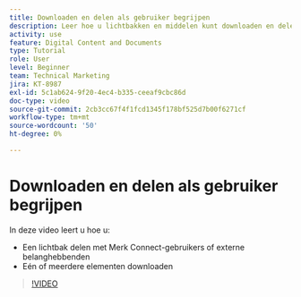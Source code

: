 ```yaml
---
title: Downloaden en delen als gebruiker begrijpen
description: Leer hoe u lichtbakken en middelen kunt downloaden en delen in Brand Connect van [!UICONTROL Workfront DAM] .
activity: use
feature: Digital Content and Documents
type: Tutorial
role: User
level: Beginner
team: Technical Marketing
jira: KT-8987
exl-id: 5c1ab624-9f20-4ec4-b335-ceeaf9cbc86d
doc-type: video
source-git-commit: 2cb3cc67f4f1fcd1345f178bf525d7b00f6271cf
workflow-type: tm+mt
source-wordcount: '50'
ht-degree: 0%

---
```


# Downloaden en delen als gebruiker begrijpen

In deze video leert u hoe u:

* Een lichtbak delen met Merk Connect-gebruikers of externe belanghebbenden
* Eén of meerdere elementen downloaden

>[!VIDEO](https://video.tv.adobe.com/v/335249/?quality=12&learn=on)
